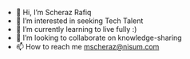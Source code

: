 - 👋 Hi, I’m Scheraz Rafiq
- 👀 I’m interested in seeking Tech Talent
- 🌱 I’m currently learning to live fully :)
- 💞️ I’m looking to collaborate on knowledge-sharing
- 📫 How to reach me mscheraz@nisum.com

<!---
mscheraz/mscheraz is a ✨ special ✨ repository because its `README.md` (this file) appears on your GitHub profile.
You can click the Preview link to take a look at your changes.
--->
